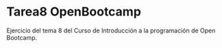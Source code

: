 # Tarea8 OpenBootcamp
Ejercicio del tema  8 del Curso de Introducción a la programación de Open Bootcamp. 
